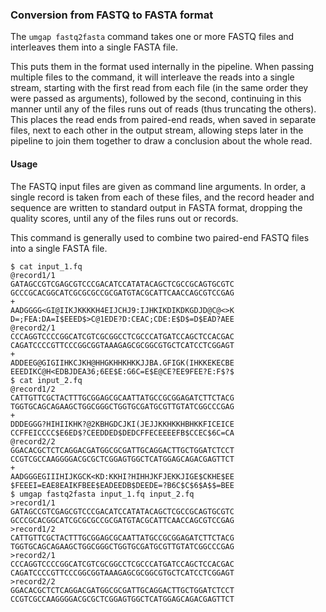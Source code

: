 ### Conversion from FASTQ to FASTA format

The `umgap fastq2fasta` command takes one or more FASTQ files and
interleaves them into a single FASTA file.

This puts them in the format used internally in the pipeline. When
passing multiple files to the command, it will interleave the reads
into a single stream, starting with the first read from each file (in
the same order they were passed as arguments), followed by the second,
continuing in this manner until any of the files runs out of reads (thus
truncating the others). This places the read ends from paired-end reads,
when saved in separate files, next to each other in the output stream,
allowing steps later in the pipeline to join them together to draw a
conclusion about the whole read.

#### Usage

The FASTQ input files are given as command line arguments. In order, a
single record is taken from each of these files, and the record header
and sequence are written to standard output in FASTA format, dropping
the quality scores, until any of the files runs out or records.

This command is generally used to combine two paired-end FASTQ files
into a single FASTA file.

```shell
$ cat input_1.fq
@record1/1
GATAGCCGTCGAGCGTCCCGACATCCATATACAGCTCGCCGCAGTGCGTC
GCCCGCACGGCATCGCGCGCCGCGATGTACGCATTCAACCAGCGTCCGAG
+
AADGGGG<GI@IIKJKKKKH4EIJCHJ9:IJHKIKDIKDKGDJD@C@<>K
D=;FEA:DA=I$EEED$>C@1EDE?D:CEAC;CDE:E$D$=D$EAD?AEE
@record2/1
CCCAGGTCCCCGGCATCGTCGCGGCCTCGCCCATGATCCAGCTCCACGAC
CAGATCCCCGTTCCCGGCGGTAAAGAGCGCGGCGTGCTCATCCTCGGAGT
+
ADDEEG@GIGIIHKCJKH@HHGKHHKHKKJJBA.GFIGK(IHKKEKECBE
EEEDIKC@H<EDBJDEA36;6EE$E:G6C=E$E@CE?EE9FEE?E:F$?$
$ cat input_2.fq
@record1/2
CATTGTTCGCTACTTTGCGGAGCGCAATTATGCCGCGGAGATCTTCTACG
TGGTGCAGCAGAAGCTGGCGGGCTGGTGCGATGCGTTGTATCGGCCCGAG
+
DDDEGGG?HIHIIKHK?@2KBHGDCJKI(JEJJKKHKKHBHKKFICEICE
CCFFEICCCC$E6ED$?CEEDDED$DEDCFFECEEEEFB$CCEC$6C=CA
@record2/2
GGACACGCTCTCAGGACGATGGCGCGATTGCAGGACTTGCTGGATCTCCT
CCGTCGCCAAGGGGACGCGCTCGGAGTGGCTCATGGAGCAGACGAGTTCT
+
AADGGGEGIIIHIJKGCK<KD:KKHI?HIHHJKFJEKKJIGE$CKHE$EE
$FEEEI=EAE8EAIKFBEE$EADEEDB$DEEDE=?B6C$C$6$A$$=BEE
$ umgap fastq2fasta input_1.fq input_2.fq
>record1/1
GATAGCCGTCGAGCGTCCCGACATCCATATACAGCTCGCCGCAGTGCGTC
GCCCGCACGGCATCGCGCGCCGCGATGTACGCATTCAACCAGCGTCCGAG
>record1/2
CATTGTTCGCTACTTTGCGGAGCGCAATTATGCCGCGGAGATCTTCTACG
TGGTGCAGCAGAAGCTGGCGGGCTGGTGCGATGCGTTGTATCGGCCCGAG
>record2/1
CCCAGGTCCCCGGCATCGTCGCGGCCTCGCCCATGATCCAGCTCCACGAC
CAGATCCCCGTTCCCGGCGGTAAAGAGCGCGGCGTGCTCATCCTCGGAGT
>record2/2
GGACACGCTCTCAGGACGATGGCGCGATTGCAGGACTTGCTGGATCTCCT
CCGTCGCCAAGGGGACGCGCTCGGAGTGGCTCATGGAGCAGACGAGTTCT
```
